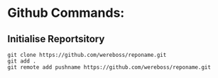 

# Github Commands:

## Initialise Reportsitory
```
git clone https://github.com/wereboss/reponame.git
git add .
git remote add pushname https://github.com/wereboss/reponame.git
```